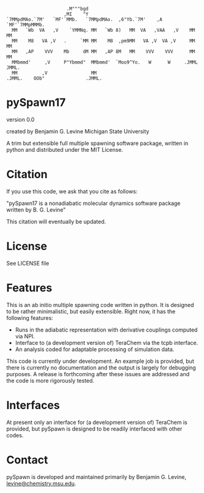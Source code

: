                                                                                      
                                                                                     
                          .M"""bgd                                               
                         ,MI    "Y                                               
    `7MMpdMAo.`7M'   `MF'`MMb.   `7MMpdMAo.  ,6"Yb.`7M'    ,A    `MF'`7MMpMMMb.  
      MM   `Wb  VA   ,V    `YMMNq. MM   `Wb 8)   MM  VA   ,VAA   ,V    MM    MM  
      MM    M8   VA ,V   .     `MM MM    M8  ,pm9MM   VA ,V  VA ,V     MM    MM  
      MM   ,AP    VVV    Mb     dM MM   ,AP 8M   MM    VVV    VVV      MM    MM  
      MMbmmd'     ,V     P"Ybmmd"  MMbmmd'  `Moo9^Yo.   W      W     .JMML  JMML.
      MM         ,V                MM                                            
    .JMML.    OOb"               .JMML.



pySpawn17
=========

version 0.0

created by
Benjamin G. Levine
Michigan State University

A trim but extensible full multiple spawning software package, written in python and distributed under the MIT License.


Citation
========

If you use this code, we ask that you cite as follows:

"pySpawn17 is a nonadiabatic molecular dynamics software package written by B. G. Levine"

This citation will eventually be updated.


License
=======

See LICENSE file


Features
========

This is an ab initio multiple spawning code written in python.  It is designed to be rather minimalistic, but easily extensible.  Right now, it has the following features:

-  Runs in the adiabatic representation with derivative couplings computed via NPI.
-  Interface to (a development version of) TeraChem via the tcpb interface. 
-  An analysis coded for adaptable processing of simulation data.

This code is currently under development.  An example job is provided, but there is currently no documentation and the output is largely for debugging purposes.  A release is forthcoming after these issues are addressed and the code is more rigorously tested.

Interfaces
==========

At present only an interface for (a development version of) TeraChem is provided, but pySpawn is designed to be readily interfaced with other codes.

Contact
=======

pySpawn is developed and maintained primarily by Benjamin G. Levine, levine@chemistry.msu.edu.





